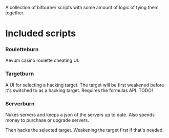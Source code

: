 A collection of bitburner scripts with some amount of logic of tying them together.

# Included scripts

### Rouletteburn

Aevum casino roulette cheating UI.

### Targetburn

A UI for selecting a hacking target. The target will be first weakened before it's switched to as a hacking target. Requires the formulas API. TODO!

### Serverburn

Nukes servers and keeps a json of the servers up to date. Also spends money to purchase or upgrade servers.

Then hacks the selected target. Weakening the target first if that's needed.

